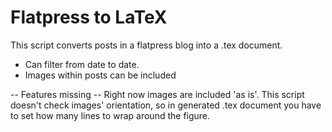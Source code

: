 # Flatpress to LaTeX #

This script converts posts in a flatpress blog into a .tex document.

- Can filter from date to date.
- Images within posts can be included

-- Features missing --
Right now images are included 'as is'. This script doesn't check images' orientation, so in generated .tex document you have to set how many lines to wrap around the figure.
